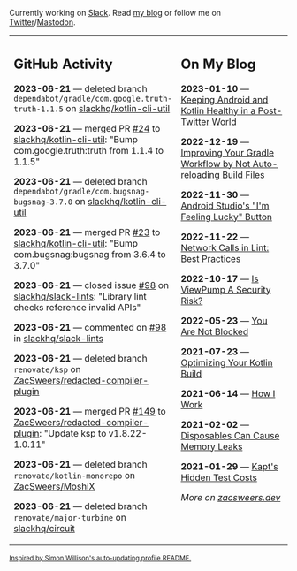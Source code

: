 Currently working on [Slack](https://slack.com/). Read [my blog](https://zacsweers.dev/) or follow me on [Twitter](https://twitter.com/ZacSweers)/[Mastodon](https://hachyderm.io/@ZacSweers).

<table><tr><td valign="top" width="60%">

## GitHub Activity
<!-- githubActivity starts -->
**2023-06-21** — deleted branch `dependabot/gradle/com.google.truth-truth-1.1.5` on [slackhq/kotlin-cli-util](https://github.com/slackhq/kotlin-cli-util)

**2023-06-21** — merged PR [#24](https://github.com/slackhq/kotlin-cli-util/pull/24) to [slackhq/kotlin-cli-util](https://github.com/slackhq/kotlin-cli-util): "Bump com.google.truth:truth from 1.1.4 to 1.1.5"

**2023-06-21** — deleted branch `dependabot/gradle/com.bugsnag-bugsnag-3.7.0` on [slackhq/kotlin-cli-util](https://github.com/slackhq/kotlin-cli-util)

**2023-06-21** — merged PR [#23](https://github.com/slackhq/kotlin-cli-util/pull/23) to [slackhq/kotlin-cli-util](https://github.com/slackhq/kotlin-cli-util): "Bump com.bugsnag:bugsnag from 3.6.4 to 3.7.0"

**2023-06-21** — closed issue [#98](https://github.com/slackhq/slack-lints/issues/98) on [slackhq/slack-lints](https://github.com/slackhq/slack-lints): "Library lint checks reference invalid APIs"

**2023-06-21** — commented on [#98](https://github.com/slackhq/slack-lints/issues/98#issuecomment-1601407818) in [slackhq/slack-lints](https://github.com/slackhq/slack-lints)

**2023-06-21** — deleted branch `renovate/ksp` on [ZacSweers/redacted-compiler-plugin](https://github.com/ZacSweers/redacted-compiler-plugin)

**2023-06-21** — merged PR [#149](https://github.com/ZacSweers/redacted-compiler-plugin/pull/149) to [ZacSweers/redacted-compiler-plugin](https://github.com/ZacSweers/redacted-compiler-plugin): "Update ksp to v1.8.22-1.0.11"

**2023-06-21** — deleted branch `renovate/kotlin-monorepo` on [ZacSweers/MoshiX](https://github.com/ZacSweers/MoshiX)

**2023-06-21** — deleted branch `renovate/major-turbine` on [slackhq/circuit](https://github.com/slackhq/circuit)
<!-- githubActivity ends -->
</td><td valign="top" width="40%">

## On My Blog
<!-- blog starts -->
**2023-01-10** — [Keeping Android and Kotlin Healthy in a Post-Twitter World](https://www.zacsweers.dev/keeping-android-healthy/)

**2022-12-19** — [Improving Your Gradle Workflow by Not Auto-reloading Build Files](https://www.zacsweers.dev/improving-your-workflow-by-not-auto-reloading-build-files/)

**2022-11-30** — [Android Studio's "I'm Feeling Lucky" Button](https://www.zacsweers.dev/android-studios-im-feeling-lucky-button/)

**2022-11-22** — [Network Calls in Lint: Best Practices](https://www.zacsweers.dev/network-calls-in-lint-best-practices/)

**2022-10-17** — [Is ViewPump A Security Risk?](https://www.zacsweers.dev/is-viewpump-a-security-risk/)

**2022-05-23** — [You Are Not Blocked](https://www.zacsweers.dev/you-are-not-blocked/)

**2021-07-23** — [Optimizing Your Kotlin Build](https://www.zacsweers.dev/optimizing-your-kotlin-build/)

**2021-06-14** — [How I Work](https://www.zacsweers.dev/how-i-work/)

**2021-02-02** — [Disposables Can Cause Memory Leaks](https://www.zacsweers.dev/disposables-can-cause-memory-leaks/)

**2021-01-29** — [Kapt's Hidden Test Costs](https://www.zacsweers.dev/kapts-hidden-test-costs/)
<!-- blog ends -->
_More on [zacsweers.dev](https://zacsweers.dev/)_
</td></tr></table>

<sub><a href="https://simonwillison.net/2020/Jul/10/self-updating-profile-readme/">Inspired by Simon Willison's auto-updating profile README.</a></sub>
